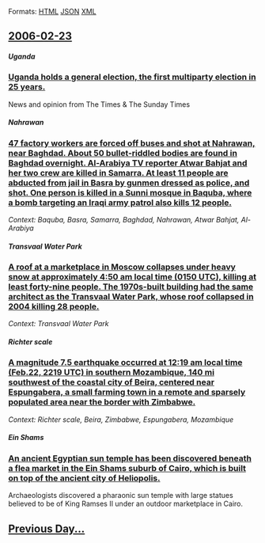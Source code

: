 
Formats: [HTML](2006/02/23/index.html)  [JSON](2006/02/23/index.json)  [XML](2006/02/23/index.xml)  

## [2006-02-23](/news/2006/02/23/index.md)

##### Uganda
### [ Uganda holds a general election, the first multiparty election in 25 years. ](/news/2006/02/23/uganda-holds-a-general-election-the-first-multiparty-election-in-25-years.md)
News and opinion from The Times &amp; The Sunday Times

##### Nahrawan
### [ 47 factory workers are forced off buses and shot at Nahrawan, near Baghdad. About 50 bullet-riddled bodies are found in Baghdad overnight. Al-Arabiya TV reporter Atwar Bahjat and her two crew are killed in Samarra. At least 11 people are abducted from jail in Basra by gunmen dressed as police, and shot. One person is killed in a Sunni mosque in Baquba, where a bomb targeting an Iraqi army patrol also kills 12 people. ](/news/2006/02/23/47-factory-workers-are-forced-off-buses-and-shot-at-nahrawan-near-baghdad-about-50-bullet-riddled-bodies-are-found-in-baghdad-overnight.md)
_Context: Baquba, Basra, Samarra, Baghdad, Nahrawan, Atwar Bahjat, Al-Arabiya_

##### Transvaal Water Park
### [ A roof at a marketplace in Moscow collapses under heavy snow at approximately 4:50 am local time (0150 UTC), killing at least forty-nine people. The 1970s-built building had the same architect as the Transvaal Water Park, whose roof collapsed in 2004 killing 28 people. ](/news/2006/02/23/a-roof-at-a-marketplace-in-moscow-collapses-under-heavy-snow-at-approximately-4-50-am-local-time-0150-utc-killing-at-least-forty-nine-pe.md)
_Context: Transvaal Water Park_

##### Richter scale
### [ A magnitude 7.5 earthquake occurred at 12:19 am local time (Feb.22, 2219 UTC) in southern Mozambique, 140 mi southwest of the coastal city of Beira, centered near Espungabera, a small farming town in a remote and sparsely populated area near the border with Zimbabwe. ](/news/2006/02/23/a-magnitude-7-5-earthquake-occurred-at-12-19-am-local-time-feb-22-2219-utc-in-southern-mozambique-140-mi-southwest-of-the-coastal-city.md)
_Context: Richter scale, Beira, Zimbabwe, Espungabera, Mozambique_

##### Ein Shams
### [ An ancient Egyptian sun temple has been discovered beneath a flea market in the Ein Shams suburb of Cairo, which is built on top of the ancient city of Heliopolis. ](/news/2006/02/23/an-ancient-egyptian-sun-temple-has-been-discovered-beneath-a-flea-market-in-the-ein-shams-suburb-of-cairo-which-is-built-on-top-of-the-anc.md)
Archaeologists discovered a pharaonic sun temple with large statues believed to be of King Ramses II under an outdoor marketplace in Cairo.

## [Previous Day...](/news/2006/02/22/index.md)

